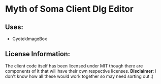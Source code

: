 # Myth of Soma Client Dlg Editor

## Uses:
* CyotekImageBox

## License Information:
The client code itself has been licensed under MIT though there are components of it that will have their own respective licenses. **Disclaimer**: I don't know how all these would work together so may need sorting out :)